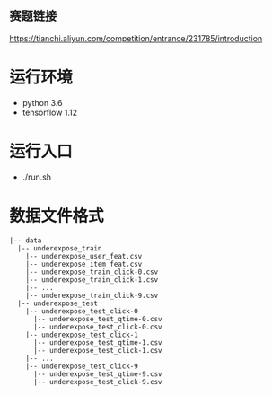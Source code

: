 ## 赛题链接
https://tianchi.aliyun.com/competition/entrance/231785/introduction      

# 运行环境
- python 3.6
- tensorflow 1.12

# 运行入口
- ./run.sh

# 数据文件格式
```
|-- data
  |-- underexpose_train
    |-- underexpose_user_feat.csv
    |-- underexpose_item_feat.csv
    |-- underexpose_train_click-0.csv
    |-- underexpose_train_click-1.csv
    |-- ...
    |-- underexpose_train_click-9.csv
  |-- underexpose_test
    |-- underexpose_test_click-0
      |-- underexpose_test_qtime-0.csv
      |-- underexpose_test_click-0.csv
    |-- underexpose_test_click-1
      |-- underexpose_test_qtime-1.csv
      |-- underexpose_test_click-1.csv
    |-- ...
    |-- underexpose_test_click-9
      |-- underexpose_test_qtime-9.csv
      |-- underexpose_test_click-9.csv
```
